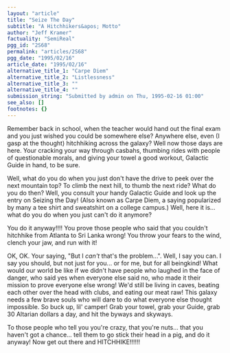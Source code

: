 ```yaml
---
layout: "article"
title: "Seize The Day"
subtitle: "A Hitchhikers&apos; Motto"
author: "Jeff Kramer"
factuality: "SemiReal"
pgg_id: "2S68"
permalink: "articles/2S68"
pgg_date: "1995/02/16"
article_date: "1995/02/16"
alternative_title_1: "Carpe Diem"
alternative_title_2: "Listlessness"
alternative_title_3: ""
alternative_title_4: ""
submission_string: "Submitted by admin on Thu, 1995-02-16 01:00"
see_also: []
footnotes: {}
---
```

<div>
<p>Remember back in school, when the teacher would hand out the final exam and you just wished you could be somewhere else? Anywhere else, even (I gasp at the thought) hitchhiking across the galaxy? Well now those days are here. Your cracking your way through casbahs, thumbing rides with people of questionable morals, and giving your towel a good workout, Galactic Guide in hand, to be sure.</p>
<p>Well, what do you do when you just don't have the drive to peek over the next mountain top? To climb the next hill, to thumb the next ride? What do you do then? Well, you consult your handy Galactic Guide and look up the entry on Seizing the Day! (Also known as Carpe Diem, a saying popularized by many a tee shirt and sweatshirt on a college campus.) Well, here it is... what do you do when you just can't do it anymore?</p>
<p>You do it anyway!!!! You prove those people who said that you couldn't hitchhike from Atlanta to Sri Lanka wrong! You throw your fears to the wind, clench your jaw, and run with it!</p>
<p>OK, OK. Your saying, "But I <em>can't</em> that's the problem...". Well, I say you can. I say you should, but not just for you... or for me, but for all beingkind! What would our world be like if we didn't have people who laughed in the face of danger, who said yes when everyone else said no, who made it their mission to prove everyone else wrong! We'd still be living in caves, beating each other over the head with clubs, and eating our meat raw! This galaxy needs a few brave souls who will dare to do what everyone else thought impossible. So buck up, lil' camper! Grab your towel, grab your Guide, grab 30 Altarian dollars a day, and hit the byways and skyways.</p>
<p>To those people who tell you you're crazy, that you're nuts... that you haven't got a chance... tell them to go stick their head in a pig, and do it anyway! Now get out there and HITCHHIKE!!!!!! <!--Amazon_CLS_IM_END--></p>
</div>

